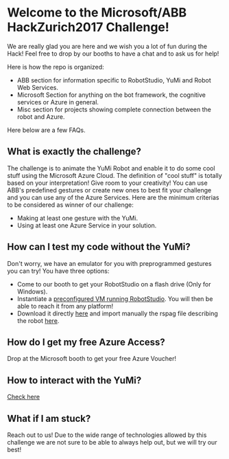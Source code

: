 

# Welcome to the Microsoft/ABB HackZurich2017 Challenge!

We are really glad you are here and we wish you a lot of fun during the Hack! Feel free to drop by our booths to have a chat and to ask us for help!

Here is how the repo is organized:
* ABB section for information specific to RobotStudio, YuMi and Robot Web Services.
* Microsoft Section for anything on the bot framework, the cognitive services or Azure in general.
* Misc section for projects showing complete connection between the robot and Azure.

Here below are a few FAQs.

## What is exactly the challenge?
The challenge is to animate the YuMi Robot and enable it to do some cool stuff using the Microsoft Azure Cloud. The definition of "cool stuff" is totally based on your interpretation! Give room to your creativity!
You can use ABB's predefined gestures or create new ones to best fit your challenge and you can use any of the Azure Services.
Here are the minimum criterias to be considered as winner of our challenge:
* Making at least one gesture with the YuMi.
* Using at least one Azure Service in your solution.

## How can I test my code without the YuMi?
Don't worry, we have an emulator for you with preprogrammed gestures you can try! You have three options:
* Come to our booth to get your RobotStudio on a flash drive (Only for Windows).
* Instantiate a [preconfigured VM running RobotStudio](Microsoft/RobotStudio-VM).  You will then be able to reach it from any platform!
* Download it directly [here](http://new.abb.com/products/robotics/robotstudio/downloads) and import manually the rspag file describing the robot [here](ABB/RobotStudio). 

## How do I get my free Azure Access?
Drop at the Microsoft booth to get your free Azure Voucher!

## How to interact with the YuMi?
[Check here](ABB)

## What if I am stuck?
Reach out to us! Due to the wide range of technologies allowed by this challenge we are not sure to be able to always help out, but we will try our best!


